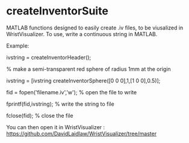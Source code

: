 # createInventorSuite
MATLAB functions designed to easily create .iv files, to be viusalized in WristVisualizer.
To use, write a continuous string in MATLAB.

Example:

ivstring = createInventorHeader();

% make a semi-transparent red sphere of radius 1mm at the origin

ivstring = [ivstring createInventorSphere([0 0 0],1,[1 0 0],0.5)];

fid = fopen('filename.iv','w'); % open the file to write

fprintf(fid,ivstring); % write the string to file

fclose(fid); %  close the file


You can then open it in WristVisualizer : https://github.com/DavidLaidlaw/WristVisualizer/tree/master 
